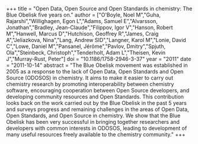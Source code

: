 +++
title = "Open Data, Open Source and Open Standards in chemistry: The Blue Obelisk five years on."
author = ["O'Boyle, Noel M","Guha, Rajarshi","Willighagen, Egon L","Adams, Samuel E","Alvarsson, Jonathan","Bradley, Jean-Claude","Filippov, Igor V","Hanson, Robert M","Hanwell, Marcus D","Hutchison, Geoffrey R","James, Craig A","Jeliazkova, Nina","Lang, Andrew SID","Langner, Karol M","Lonie, David C","Lowe, Daniel M","Pansanel, Jérôme","Pavlov, Dmitry","Spjuth, Ola","Steinbeck, Christoph","Tenderholt, Adam L","Theisen, Kevin J","Murray-Rust, Peter"]
doi = "10.1186/1758-2946-3-37"
year = "2011"
date = "2011-10-14"
abstract = "The Blue Obelisk movement was established in 2005 as a response to the lack of Open Data, Open Standards and Open Source (ODOSOS) in chemistry. It aims to make it easier to carry out chemistry research by promoting interoperability between chemistry software, encouraging cooperation between Open Source developers, and developing community resources and Open Standards. This contribution looks back on the work carried out by the Blue Obelisk in the past 5 years and surveys progress and remaining challenges in the areas of Open Data, Open Standards, and Open Source in chemistry. We show that the Blue Obelisk has been very successful in bringing together researchers and developers with common interests in ODOSOS, leading to development of many useful resources freely available to the chemistry community."
+++

